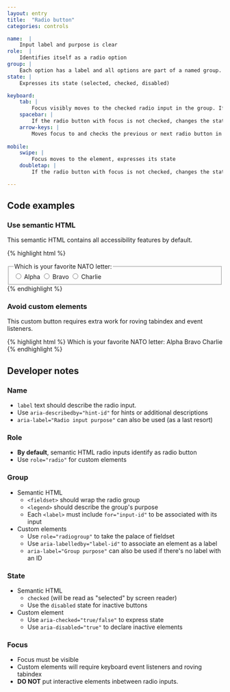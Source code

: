 ```yaml
---
layout: entry
title:  "Radio button"
categories: controls

name:  |
    Input label and purpose is clear
role:  |
    Identifies itself as a radio option
group: |
    Each option has a label and all options are part of a named group.
state: |
    Expresses its state (selected, checked, disabled)

keyboard:
    tab: |
        Focus visibly moves to the checked radio input in the group. If a radio button is not checked, focus moves to the first radio button in the group.
    spacebar: |
        If the radio button with focus is not checked, changes the state to checked.  Otherwise, does nothing.
    arrow-keys: |
        Moves focus to and checks the previous or next radio button in the group
        
mobile:
    swipe: |
        Focus moves to the element, expresses its state
    doubletap: |
        If the radio button with focus is not checked, changes the state to checked. Otherwise, does nothing.

---
```



## Code examples

### Use semantic HTML
This semantic HTML contains all accessibility features by default.

{% highlight html %}
<fieldset>
  <legend>
    Which is your favorite NATO letter:
  </legend>
  
  <input type="radio" name="nato" id="alpha">
  <label for="alpha">Alpha</label>

  <input type="radio" name="nato" id="bravo">
  <label for="bravo">Bravo</label>

  <input type="radio" name="nato" id="charlie">
  <label for="charlie">Charlie</label>
</fieldset>
{% endhighlight %}

### Avoid custom elements
This custom button requires extra work for roving tabindex and event listeners.

{% highlight html %}
<custom-label id="groupLabel">
    Which is your favorite NATO letter:
</custom-label>
<custom-wrapper role="radiogroup" aria-labelledby="groupLabel">
    <custom-element role="radio" tabindex="-1">
        Alpha
    </custom-element>
    <custom-element role="radio" tabindex="-1">
        Bravo
    </custom-element>
    <custom-element role="radio" tabindex="-1">
        Charlie
    </custom-element>  
</custom-wrapper>
{% endhighlight %}

## Developer notes

### Name
- `label` text should describe the radio input.
- Use `aria-describedby="hint-id"` for hints or additional descriptions
- `aria-label="Radio input purpose"` can also be used (as a last resort)

### Role
- **By default**, semantic HTML radio inputs identify as radio button
- Use `role="radio"` for custom elements

### Group
- Semantic HTML
    - `<fieldset>` should wrap the radio group
    - `<legend>` should describe the group's purpose
    - Each `<label>` must include `for="input-id"` to be associated with its input
- Custom elements
    - Use `role="radiogroup"` to take the palace of fieldset
    - Use `aria-labelledby="label-id"` to associate an element as a label
    - `aria-label="Group purpose"` can also be used if there's no label with an ID

### State
- Semantic HTML
    - `checked` (will be read as "selected" by screen reader)
    - Use the `disabled` state for inactive buttons
- Custom element
    - Use `aria-checked="true/false"` to express state
    - Use `aria-disabled="true"` to declare inactive elements

### Focus
- Focus must be visible
- Custom elements will require keyboard event listeners and roving tabindex
- **DO NOT** put interactive elements inbetween radio inputs.


